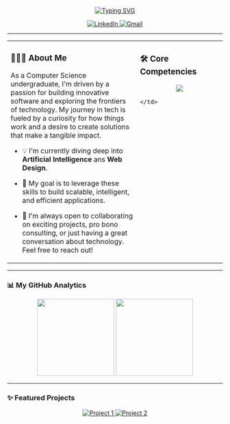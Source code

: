 <div align="center">

  <a href="https://git.io/typing-svg"><img src="https://readme-typing-svg.demolab.com?font=Fira+Code&weight=700&size=40&pause=1000&color=3399FF&center=true&vCenter=true&width=1000&lines=Hey%2C+I'm+Siddhant+Singh+Bisht+%F0%9F%91%8B;A+Developer+%7C+AI+Enthusiast+%7C+Explorer" alt="Typing SVG" /></a>

</div>

<p align="center">
  <a href="https://www.linkedin.com/in/siddhantsinghbisht">
    <img src="https://img.shields.io/badge/LinkedIn-0077B5?style=for-the-badge&logo=linkedin&logoColor=white" alt="LinkedIn"/>
  </a>
  <a href="mailto:siddhant.s.bisht@gmail.com">
    <img src="https://img.shields.io/badge/Gmail-D14836?style=for-the-badge&logo=gmail&logoColor=white" alt="Gmail"/>
  </a>
</p>

---

<table>
  <tr>
    <td valign="top" width="60%">

### 👨🏻‍💻 About Me

As a Computer Science undergraduate, I'm driven by a passion for building innovative software and exploring the frontiers of technology. My journey in tech is fueled by a curiosity for how things work and a desire to create solutions that make a tangible impact.

- 💡 I'm currently diving deep into **Artificial Intelligence** ans **Web Design**.
- 🌱 My goal is to leverage these skills to build scalable, intelligent, and efficient applications.
- 💬 I'm always open to collaborating on exciting projects, pro bono consulting, or just having a great conversation about technology. Feel free to reach out!

    </td>
    <td valign="top" width="40%">

### 🛠️ Core Competencies

<p align="center">
  <a href="https://skillicons.dev">
    <img src="https://skillicons.dev/icons?i=python,java,c,cpp,react,nodejs,flask,git,github,vscode,aws&perline=5" />
  </a>
</p>

    </td>
  </tr>
</table>

---

### 📊 My GitHub Analytics

<p align="center">
  <img height="180em" src="https://github-readme-stats.vercel.app/api?username=sidsbgithub&show_icons=true&theme=transparent&bg_color=0d1117&include_all_commits=true&count_private=true"/>
  <img height="180em" src="https://github-readme-stats.vercel.app/api/top-langs/?username=sidsbgithub&layout=compact&langs_count=8&theme=transparent&bg_color=0d1117"/>
</p>

---

### ✨ Featured Projects

<p align="center">
  <a href="https://github.com/sidsbgithub/REPO-NAME">
    <img src="https://github-readme-stats.vercel.app/api/pin/?username=sidsbgithub&repo=EnergyForecasting&theme=transparent&bg_color=0d1117" alt="Project 1"/>
  </a>
  <a href="https://github.com/sidsbgithub/ANOTHER-REPO">
    <img src="https://github-readme-stats.vercel.app/api/pin/?username=sidsbgithub&repo=MurphysLawAI&theme=transparent&bg_color=0d1117" alt="Project 2"/>
  </a>
</p>

